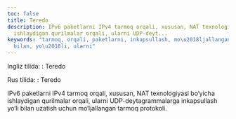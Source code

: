 ```yaml
---
toc: false
title: Teredo
description: IPv6 paketlarni IPv4 tarmoq orqali, xususan, NAT texnologiyasi bo&lsquo;yicha
  ishlaydigan qurilmalar orqali, ularni UDP-deyt...
keywords: "tarmoq, orqali, paketlarni, inkapsullash, mo\u2018ljallangan, uchun, uzatish,
  bilan, yo\u2018li, ularni"
---
```


Ingliz tilida:
:   Teredo

Rus tilida:
:   Teredo

IPv6 paketlarni IPv4 tarmoq orqali, xususan, NAT texnologiyasi bo‘yicha ishlaydigan qurilmalar orqali, ularni UDP-deytagrammalarga inkapsullash yo‘li bilan uzatish uchun mo‘ljallangan tarmoq protokoli.